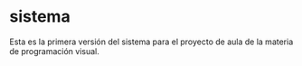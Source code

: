 # sistema
Esta es la primera versión  del sistema para el proyecto de aula de la materia de programación visual.
